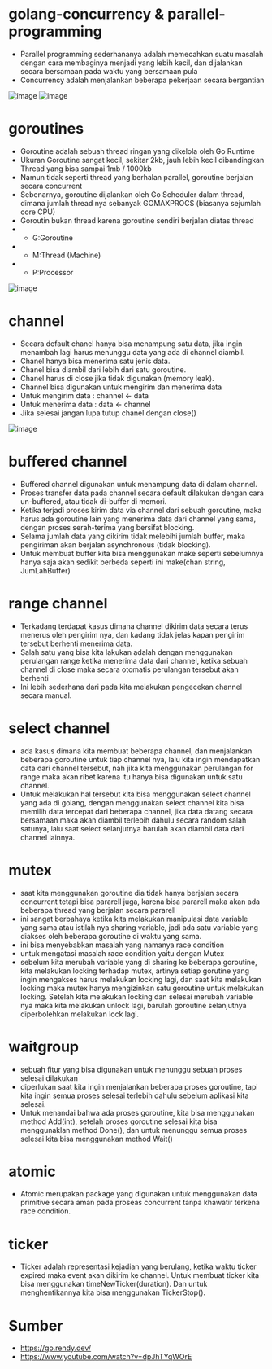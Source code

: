 ﻿# golang-concurrency & parallel-programming
- Parallel programming sederhananya adalah memecahkan suatu masalah dengan cara membaginya menjadi yang lebih kecil, dan dijalankan secara bersamaan pada waktu yang bersamaan pula
- Concurrency adalah menjalankan beberapa pekerjaan secara bergantian

![image](https://user-images.githubusercontent.com/49135753/223047402-475d8358-802c-4b2d-ba6f-2db867e4945b.png)
![image](https://user-images.githubusercontent.com/49135753/223047500-6b52db64-72cd-4f8c-be99-dae68748f6e0.png)


# goroutines
- Goroutine adalah sebuah thread ringan yang dikelola oleh Go Runtime
- Ukuran Goroutine sangat kecil, sekitar 2kb, jauh lebih kecil dibandingkan Thread yang bisa sampai 1mb / 1000kb
- Namun tidak seperti thread yang berhalan parallel, goroutine berjalan secara concurrent
- Sebenarnya, goroutine dijalankan oleh Go Scheduler dalam thread, dimana jumlah thread nya sebanyak GOMAXPROCS (biasanya sejumlah core CPU)
- Goroutin bukan thread karena goroutine sendiri berjalan diatas thread
- - G:Goroutine
- - M:Thread (Machine)
- - P:Processor

![image](https://user-images.githubusercontent.com/49135753/223052561-d8a6426e-26ea-43a9-a7f5-3cb8fd8ae850.png)

# channel
- Secara default chanel hanya bisa menampung satu data, jika ingin menambah lagi harus menunggu data yang ada di channel diambil.
- Chanel hanya bisa menerima satu jenis data.
- Chanel bisa diambil dari lebih dari satu goroutine.
- Chanel harus di close jika tidak digunakan (memory leak).
- Channel bisa digunakan untuk mengirim dan menerima data
- Untuk mengirim data : channel <- data
- Untuk menerima data : data <- channel
- Jika selesai jangan lupa tutup chanel dengan close()

![image](https://user-images.githubusercontent.com/49135753/223309495-f7f4a7fb-2d6c-49b3-a565-7bd3b7e015b8.png)

# buffered channel
- Buffered channel digunakan untuk menampung data di dalam channel.
- Proses transfer data pada channel secara default dilakukan dengan cara un-buffered, atau tidak di-buffer di memori.
- Ketika terjadi proses kirim data via channel dari sebuah goroutine, maka harus ada goroutine lain yang menerima data dari channel yang sama, dengan proses serah-terima yang bersifat blocking.
- Selama jumlah data yang dikirim tidak melebihi jumlah buffer, maka pengiriman akan berjalan asynchronous (tidak blocking).
- Untuk membuat buffer kita bisa menggunakan make seperti sebelumnya hanya saja akan sedikit berbeda seperti ini make(chan string, JumLahBuffer)

# range channel
- Terkadang terdapat kasus dimana channel dikirim data secara terus menerus oleh pengirim nya, dan kadang tidak jelas kapan pengirim tersebut berhenti menerima data.
- Salah satu yang bisa kita lakukan adalah dengan menggunakan perulangan range ketika menerima data dari channel, ketika sebuah channel di close maka secara otomatis perulangan tersebut akan berhenti
- Ini lebih sederhana dari pada kita melakukan pengecekan channel secara manual.

# select channel
- ada kasus dimana kita membuat beberapa channel, dan menjalankan beberapa goroutine untuk tiap channel nya, lalu kita ingin mendapatkan data dari channel tersebut, nah jika kita menggunakan perulangan for range maka akan ribet karena itu hanya bisa digunakan untuk satu channel.
- Untuk melakukan hal tersebut kita bisa menggunakan select channel yang ada di golang, dengan menggunakan select channel kita bisa memilih data tercepat dari beberapa channel, jika data datang secara bersamaan maka akan diambil terlebih dahulu secara random salah satunya, lalu saat select selanjutnya barulah akan diambil data dari channel lainnya.

# mutex
- saat kita menggunakan goroutine dia tidak hanya berjalan secara concurrent tetapi bisa pararell juga, karena bisa pararell maka akan ada beberapa thread yang berjalan secara pararell
- ini sangat berbahaya ketika kita melakukan manipulasi data variable yang sama atau istilah nya sharing variable, jadi ada satu variable yang diakses oleh beberapa goroutine di waktu yang sama.
- ini bisa menyebabkan masalah yang namanya race condition
- untuk mengatasi masalah race condition yaitu dengan Mutex
- sebelum kita merubah variable yang di sharing ke beberapa goroutine, kita melakukan locking terhadap mutex, artinya setiap gorutine yang ingin mengakses harus melakukan locking lagi, dan saat kita melakukan locking maka mutex hanya mengizinkan satu goroutine untuk melakukan locking. Setelah kita melakukan locking dan selesai merubah variable nya maka kita melakukan unlock lagi, barulah goroutine selanjutnya diperbolehkan melakukan lock lagi.

# waitgroup
- sebuah fitur yang bisa digunakan untuk menunggu sebuah proses selesai dilakukan
- diperlukan saat kita ingin menjalankan beberapa proses goroutine, tapi kita ingin semua proses selesai terlebih dahulu sebelum aplikasi kita selesai.
- Untuk menandai bahwa ada proses goroutine, kita bisa menggunakan method Add(int), setelah proses goroutine selesai kita bisa menggunaklan method Done(), dan untuk menunggu semua proses selesai kita bisa menggunakan method Wait()

# atomic
-  Atomic merupakan package yang digunakan untuk menggunakan data primitive secara aman pada proseas concurrent tanpa khawatir terkena race condition.

# ticker

- Ticker adalah representasi kejadian yang berulang, ketika waktu ticker expired maka event akan dikirim ke channel. Untuk membuat ticker kita bisa menggunakan timeNewTicker(duration). Dan untuk menghentikannya kita bisa menggunakan TickerStop().

# Sumber
- https://go.rendy.dev/
- https://www.youtube.com/watch?v=dpJhTYqWOrE
